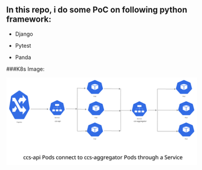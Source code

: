 ## In this repo, i do some PoC on following python framework:

- Django

- Pytest

- Panda

###K8s Image:

![Graph](./K8s.png?raw=true "K8s")
